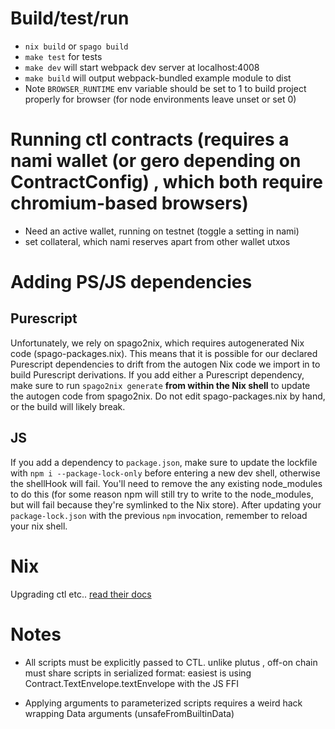 # Build/test/run
* `nix build` or `spago build`
* `make test` for tests
* `make dev` will start webpack dev server at localhost:4008
* `make build` will output webpack-bundled example module to dist
* Note `BROWSER_RUNTIME` env variable should be set to 1 to build project properly for browser (for node environments leave unset or set 0)

# Running ctl contracts (requires a nami wallet (or gero depending on ContractConfig) , which both require chromium-based browsers)
* Need an active wallet, running on testnet (toggle a setting in nami)
* set collateral, which nami reserves apart from other wallet utxos

# Adding PS/JS dependencies
## Purescript
Unfortunately, we rely on spago2nix, which requires autogenerated Nix code (spago-packages.nix). This means that it is possible for our declared Purescript dependencies to drift from the autogen Nix code we import in to build Purescript derivations. If you add either a Purescript dependency, make sure to run `spago2nix generate` **from within the Nix shell** to update the autogen code from spago2nix. Do not edit spago-packages.nix by hand, or the build will likely break.

## JS
If you add a dependency to `package.json`, make sure to update the lockfile with `npm i --package-lock-only` before entering a new dev shell, otherwise the shellHook will fail. You'll need to remove the any existing node_modules to do this (for some reason npm will still try to write to the node_modules, but will fail because they're symlinked to the Nix store).
After updating your `package-lock.json` with the previous `npm` invocation, remember to reload
your nix shell.

# Nix
Upgrading ctl etc.. [read their docs](https://github.com/Plutonomicon/cardano-transaction-lib/blob/develop/doc/ctl-as-dependency.md#upgrading-ctl)

# Notes
* All scripts must be explicitly passed to CTL. unlike plutus , off-on chain must share scripts in serialized format: easiest is using Contract.TextEnvelope.textEnvelope with the JS FFI

* Applying arguments to parameterized scripts requires a weird hack wrapping Data arguments (unsafeFromBuiltinData)
